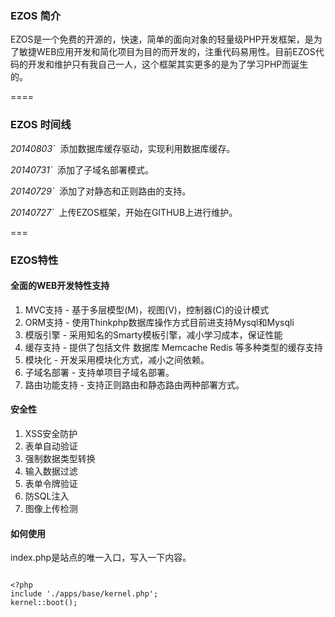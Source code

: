 <h3>EZOS 简介</h3>
<p>EZOS是一个免费的开源的，快速，简单的面向对象的轻量级PHP开发框架，是为了敏捷WEB应用开发和简化项目为目的而开发的，注重代码易用性。目前EZOS代码的开发和维护只有我自己一人，这个框架其实更多的是为了学习PHP而诞生的。</p>
====

<h3>EZOS 时间线</h3>
<p> <em>20140803`</em>&nbsp;&nbsp;添加数据库缓存驱动，实现利用数据库缓存。</p>
<p> <em>20140731`</em>&nbsp;&nbsp;添加了子域名部署模式。</p>
<p> <em>20140729`</em>&nbsp;&nbsp;添加了对静态和正则路由的支持。</p>
<p> <em>20140727`</em>&nbsp;&nbsp;上传EZOS框架，开始在GITHUB上进行维护。</p>
===
<h3>EZOS特性</h3>
<h4>全面的WEB开发特性支持</h4>
<ol>
    <li>MVC支持 - 基于多层模型(M)，视图(V)，控制器(C)的设计模式</li>
    <li>ORM支持 - 使用Thinkphp数据库操作方式目前进支持Mysql和Mysqli</li>
    <li>模版引擎 - 采用知名的Smarty模板引擎，减小学习成本，保证性能</li>
    <li>缓存支持 - 提供了包括文件 数据库 Memcache Redis 等多种类型的缓存支持</li>
    <li>模块化 - 开发采用模块化方式，减小之间依赖。</li>
    <li>子域名部署 - 支持单项目子域名部署。</li>
    <li>路由功能支持 - 支持正则路由和静态路由两种部署方式。</li>
</ol>
<h4>安全性</h4>
<ol>
    <li>XSS安全防护</li>
    <li>表单自动验证</li>
    <li>强制数据类型转换</li>
    <li>输入数据过滤</li>
    <li>表单令牌验证</li>
    <li>防SQL注入</li>
    <li>图像上传检测</li>
</ol>
<h4>如何使用</h4>
<p>index.php是站点的唯一入口，写入一下内容。</p>
<pre>
<code>
&lt;?php
include './apps/base/kernel.php';
kernel::boot();
</code>
</pre>
